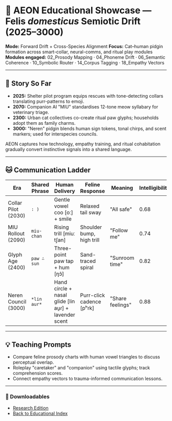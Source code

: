 # 🐾 AEON Educational Showcase — Felis *domesticus* Semiotic Drift (2025–3000)
**Mode:** Forward Drift + Cross-Species Alignment
**Focus:** Cat–human pidgin formation across smart-collar, neural-comms, and ritual play modules
**Modules engaged:** 02_Prosody Mapping · 04_Phoneme Drift · 06_Semantic Coherence · 10_Symbolic Router · 14_Corpus Tagging · 18_Empathy Vectors

---

## 🧭 Story So Far
- **2025:** Shelter pilot program equips rescues with tone-detecting collars translating purr-patterns to emoji.
- **2070:** Companion AI "MIU" standardises 12-tone meow syllabary for veterinary triage.
- **2300:** Urban cat collectives co-create ritual paw glyphs; households adopt them as family charms.
- **3000:** "Neren" pidgin blends human sign tokens, tonal chirps, and scent markers; used for interspecies councils.

AEON captures how technology, empathy training, and ritual cohabitation gradually convert instinctive signals into a shared language.

---

## 🐱 Communication Ladder

| Era | Shared Phrase | Human Delivery | Feline Response | Meaning | Intelligibility |
|-----|---------------|----------------|-----------------|---------|-----------------|
| Collar Pilot (2030) | `: )` | Gentle vowel coo [oː] + smile | Relaxed tail sway | "All safe" | 0.68 |
| MIU Rollout (2090) | `miu-chan` | Rising trill [miuː tʃan] | Shoulder bump, high trill | "Follow me" | 0.74 |
| Glyph Age (2400) | `paw ∴ sun` | Three-point paw tap + hum [ŋɔ̃] | Sand-traced spiral | "Sunroom time" | 0.82 |
| Neren Council (3000) | `*lin aur*` | Hand circle + nasal glide [lin au̯ɾ] + lavender scent | Purr-click cadence [pʰɾk] | "Share feelings" | 0.88 |

---

## 💡 Teaching Prompts
- Compare feline prosody charts with human vowel triangles to discuss perceptual overlap.
- Roleplay "caretaker" and "companion" using tactile glyphs; track comprehension scores.
- Connect empathy vectors to trauma-informed communication lessons.

---

### 📂 Downloadables
- [Research Edition](../FELIS_DOMESTICUS_SEMIOTIC_DRIFT_2025–3000.md)
- [Back to Educational Index](../README.md#-educational-export-highlights)
